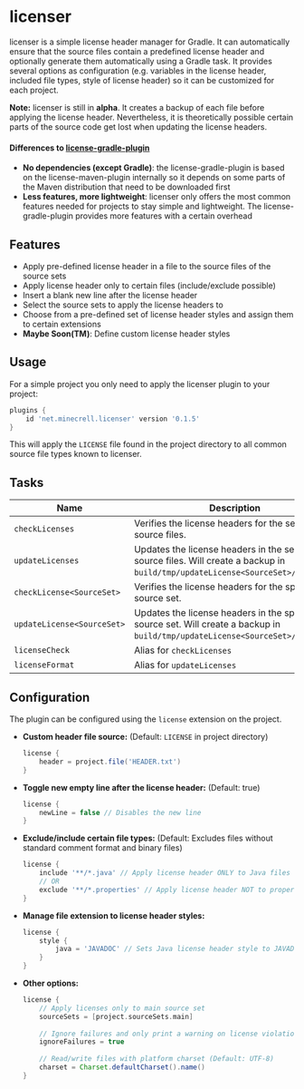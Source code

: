 # licenser
licenser is a simple license header manager for Gradle. It can automatically ensure that the source files contain a predefined license header and optionally generate them automatically using a Gradle task. It provides several options as configuration (e.g. variables in the license header, included file types, style of license header) so it can be customized for each project.

**Note:** licenser is still in **alpha**. It creates a backup of each file before applying the license header. Nevertheless, it is theoretically possible certain parts of the source code get lost when updating the license headers.

#### Differences to [license-gradle-plugin](https://github.com/hierynomus/license-gradle-plugin)
- **No dependencies (except Gradle)**: the license-gradle-plugin is based on the license-maven-plugin internally so it depends on some parts of the Maven distribution that need to be downloaded first
- **Less features, more lightweight**: licenser only offers the most common features needed for projects to stay simple and lightweight. The license-gradle-plugin provides more features with a certain overhead

## Features
- Apply pre-defined license header in a file to the source files of the source sets
- Apply license header only to certain files (include/exclude possible)
- Insert a blank new line after the license header
- Select the source sets to apply the license headers to
- Choose from a pre-defined set of license header styles and assign them to certain extensions
- **Maybe Soon(TM)**: Define custom license header styles

## Usage
For a simple project you only need to apply the licenser plugin to your project:

```gradle
plugins {
    id 'net.minecrell.licenser' version '0.1.5'
}
```

This will apply the `LICENSE` file found in the project directory to all common source file types known to licenser.


## Tasks
|Name|Description|
|----|-----------|
|`checkLicenses`|Verifies the license headers for the selected source files.|
|`updateLicenses`|Updates the license headers in the selected source files. Will create a backup in `build/tmp/updateLicense<SourceSet>/original`.|
|`checkLicense<SourceSet>`|Verifies the license headers for the specified source set.|
|`updateLicense<SourceSet>`|Updates the license headers in the specified source set. Will create a backup in `build/tmp/updateLicense<SourceSet>/original`.|
|`licenseCheck`|Alias for `checkLicenses`|
|`licenseFormat`|Alias for `updateLicenses`|

## Configuration
The plugin can be configured using the `license` extension on the project.

- **Custom header file source:** (Default: `LICENSE` in project directory)

    ```gradle
    license {
        header = project.file('HEADER.txt')
    }
    ```
- **Toggle new empty line after the license header:** (Default: true)

    ```gradle
    license {
        newLine = false // Disables the new line
    }
    ```
- **Exclude/include certain file types:** (Default: Excludes files without standard comment format and binary files)

    ```gradle
    license {
        include '**/*.java' // Apply license header ONLY to Java files
        // OR
        exclude '**/*.properties' // Apply license header NOT to properties files
    }
    ```
- **Manage file extension to license header styles:**

    ```gradle
    license {
        style {
            java = 'JAVADOC' // Sets Java license header style to JAVADOC (/**)
        }
    }
    ```
- **Other options:**

    ```gradle
    license {
        // Apply licenses only to main source set
        sourceSets = [project.sourceSets.main]
        
        // Ignore failures and only print a warning on license violations
        ignoreFailures = true
        
        // Read/write files with platform charset (Default: UTF-8)
        charset = Charset.defaultCharset().name()
    }

